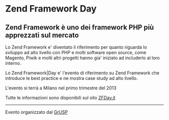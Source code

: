 Zend Framework Day
===========

Zend Framework è uno dei framework PHP più apprezzati sul mercato
------------------------------------------------------------

Lo Zend Framework e' diventato il riferimento per quanto riguarda lo sviluppo ad alto livello con PHP e molti software open source, come Magento, Piwik e molti altri progetti hanno gia' iniziato ad includerlo al loro interno. 

Lo Zend Framework|Day e' l'evento di riferimento su Zend Framework che introduce le best practice e ne mostra case study ad alto livello.

L'evento si terrà a Milano nel primo trimestre del 2013

Tutte le informazioni sono disponibili sul sito [ZFDay.it](http://www.zfdayday.it)

---

Evento organizzato dal [GrUSP](http://grusp.org)
